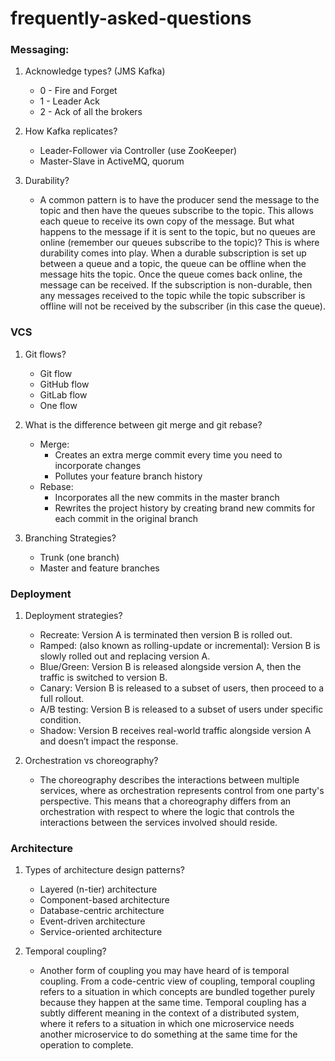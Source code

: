 # frequently-asked-questions

### Messaging:
1. Acknowledge types? (JMS Kafka)
   - 0 - Fire and Forget
   - 1 - Leader Ack
   - 2 - Ack of all the brokers
   
2. How Kafka replicates?
   - Leader-Follower via Controller (use ZooKeeper)
   - Master-Slave in ActiveMQ, quorum
   
3. Durability?
   - A common pattern is to have the producer send the message to the topic and then have the queues subscribe to the topic. 
   This allows each queue to receive its own copy of the message. But what happens to the message if it is sent to the topic, 
   but no queues are online (remember our queues subscribe to the topic)? This is where durability comes into play. 
   When a durable subscription is set up between a queue and a topic, the queue can be offline when the message hits the topic. 
   Once the queue comes back online, the message can be received. If the subscription is non-durable, then any messages received 
   to the topic while the topic subscriber is offline will not be received by the subscriber (in this case the queue).

### VCS
1. Git flows?
   - Git flow
   - GitHub flow
   - GitLab flow
   - One flow
   
2. What is the difference between git merge and git rebase?
   - Merge:
     - Creates an extra merge commit every time you need to incorporate changes
     - Pollutes your feature branch history
   - Rebase:
     - Incorporates all the new commits in the master branch
     - Rewrites the project history by creating  brand new commits for each commit in the original branch
     
3. Branching Strategies?
   - Trunk (one branch)
   - Master and feature branches

### Deployment
1. Deployment strategies?
   - Recreate: Version A is terminated then version B is rolled out.
   - Ramped: (also known as rolling-update or incremental): Version B is slowly rolled out and replacing version A.
   - Blue/Green: Version B is released alongside version A, then the traffic is switched to version B.
   - Canary: Version B is released to a subset of users, then proceed to a full rollout.
   - A/B testing: Version B is released to a subset of users under specific condition.
   - Shadow: Version B receives real-world traffic alongside version A and doesn’t impact the response.

2. Orchestration vs choreography?
   - The choreography describes the interactions between multiple services, where as orchestration represents control 
   from one party's perspective. This means that a choreography differs from an orchestration with respect to where 
   the logic that controls the interactions between the services involved should reside.

### Architecture
1. Types of architecture design patterns?
   - Layered (n-tier) architecture
   - Component-based architecture
   - Database-centric architecture
   - Event-driven architecture
   - Service-oriented architecture
   
2. Temporal coupling?
   - Another form of coupling you may have heard of is temporal coupling. From a code-centric view of coupling, 
   temporal coupling refers to a situation in which concepts are bundled together purely because they happen at the same time. 
   Temporal coupling has a subtly different meaning in the context of a distributed system, where it refers to a situation 
   in which one microservice needs another microservice to do something at the same time for the operation to complete.